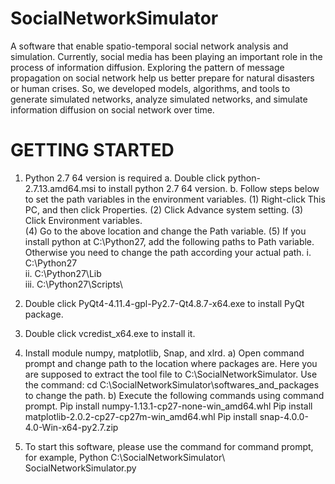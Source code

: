 # SocialNetworkSimulator
A software that enable spatio-temporal social network analysis and simulation.
Currently, social media has been playing an important role in the process of information diffusion. Exploring the pattern of message propagation on social network help us better prepare for natural disasters or human crises. So, we developed models, algorithms, and tools to generate simulated networks, analyze simulated networks, and simulate information diffusion on social network over time.

# GETTING STARTED
1) Python 2.7 64 version is required
a. Double click python-2.7.13.amd64.msi to install python 2.7 64 version.
b. Follow steps below to set the path variables in the environment variables.
     (1) Right-click This PC, and then click Properties.
     (2) Click Advance system setting.
     (3) Click Environment variables.     
     (4) Go to the above location and change the Path variable.
     (5) If you install python at C:\Python27, add the following paths to Path variable. Otherwise you need to change the path according your actual path.
      i. C:\Python27\
      ii. C:\Python27\Lib\
      iii. C:\Python27\Scripts\


2) Double click PyQt4-4.11.4-gpl-Py2.7-Qt4.8.7-x64.exe to install PyQt package.
3) Double click vcredist_x64.exe to install it.
4) Install module numpy, matplotlib, Snap, and xlrd.
  a) Open command prompt and change path to the location where packages are. Here you are supposed to extract the tool file to C:\SocialNetworkSimulator. Use the command:
  cd C:\SocialNetworkSimulator\softwares_and_packages to change the path.
  b) Execute the following commands using command prompt.
      Pip install numpy-1.13.1-cp27-none-win_amd64.whl
      Pip install matplotlib-2.0.2-cp27-cp27m-win_amd64.whl
      Pip install snap-4.0.0-4.0-Win-x64-py2.7.zip
5) To start this software, please use the command for command prompt, for example, Python C:\SocialNetworkSimulator\ SocialNetworkSimulator.py
